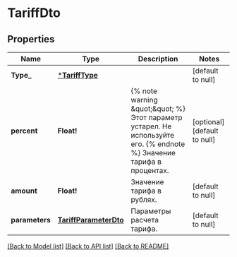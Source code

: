# TariffDto

## Properties
Name | Type | Description | Notes
------------ | ------------- | ------------- | -------------
**Type_** | [***TariffType**](TariffType.md) |  | [default to null]
**percent** | **Float!** | {% note warning \&quot;\&quot; %}  Этот параметр устарел. Не используйте его.  {% endnote %}  Значение тарифа в процентах.  | [optional] [default to null]
**amount** | **Float!** | Значение тарифа в рублях. | [default to null]
**parameters** | [**TariffParameterDto**](TariffParameterDTO.md) | Параметры расчета тарифа. | [default to null]

[[Back to Model list]](../README.md#documentation-for-models) [[Back to API list]](../README.md#documentation-for-api-endpoints) [[Back to README]](../README.md)



